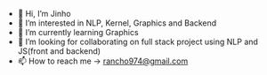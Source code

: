 - 👋 Hi, I’m Jinho
- 👀 I’m interested in NLP, Kernel, Graphics and Backend
- 🌱 I’m currently learning Graphics
- 💞️ I’m looking for collaborating on full stack project using NLP and JS(front and backend)
- 📫 How to reach me ->
     rancho974@gmail.com

<!---
Jake1152/Jake1152 is a ✨ special ✨ repository because its `README.md` (this file) appears on your GitHub profile.
You can click the Preview link to take a look at your changes.
--->
